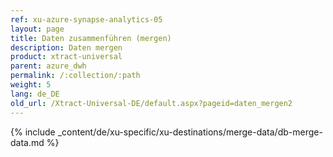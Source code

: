 ```yaml
---
ref: xu-azure-synapse-analytics-05
layout: page
title: Daten zusammenführen (mergen)
description: Daten mergen
product: xtract-universal
parent: azure_dwh
permalink: /:collection/:path
weight: 5
lang: de_DE
old_url: /Xtract-Universal-DE/default.aspx?pageid=daten_mergen2
---
```

{% include _content/de/xu-specific/xu-destinations/merge-data/db-merge-data.md  %}